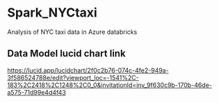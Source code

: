 # Spark_NYCtaxi
Analysis of NYC taxi data in  Azure databricks

## Data Model lucid chart link

https://lucid.app/lucidchart/2f0c2b76-074c-4fe2-949a-3f586524788e/edit?viewport_loc=-1541%2C-183%2C2418%2C1248%2C0_0&invitationId=inv_9f630c9b-170b-46de-a575-71d99e4d4f43

